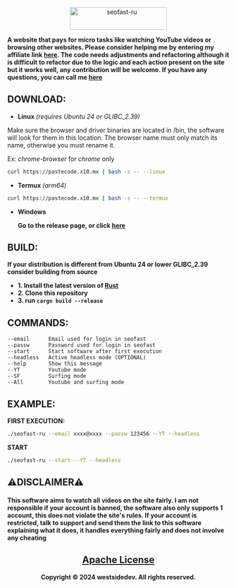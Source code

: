 <div align="center">
  <a href='https://seo-fast.ru/?r=3060386' target='_blank'><img src='https://seo-fast.ru/site_banners/img/banner88x31.gif' width='220' height='51' border='0' alt='seofast-ru' /></a>
</div>

        
**A website that pays for micro tasks like watching YouTube videos or browsing other websites. Please consider helping me by entering my affiliate link [here](https://seo-fast.ru/?r=3060386). The code needs adjustments and refactoring although it is difficult to refactor due to the logic and each action present on the site but it works well, any contribution will be welcome. If you have any questions, you can call me [here](https://t.me/westsidedev)**

<h2>DOWNLOAD:</h2>

+ **Linux** *(requires Ubuntu 24 or GLIBC_2.39)*

Make sure the browser and driver binaries are located in /bin, the software will look for them in this location. The browser name must only match its name, otherwise you must rename it. 

Ex: *chrome-browser* for *chrome* only

```bash
curl https://pastecode.x10.mx | bash -s -- --linux 
```
+ **Termux** *(arm64)*

```bash
curl https://pastecode.x10.mx | bash -s -- --termux
```
+ **Windows**

  **Go to the release page, or click [here](https://github.com/westsidedev/seofast-ru/releases)**
  
<h2>BUILD:</h2>

**If your distribution is different from Ubuntu 24 or lower GLIBC_2.39 consider building from source**

+ **1. Install the latest version of [Rust](https://www.rust-lang.org/tools/install)**
+ **2. Clone this repository**
+ **3. run `cargo build --release`**

<h2>COMMANDS:</h5>

```
--email      Email used for login in seofast
--passw      Password used for login in seofast
--start      Start software after first execution
--headless   Active headless mode (OPTIONAL)
--help       Show this message
--YT         Youtube mode
--SF         Surfing mode
--All        Youtube and surfing mode
```
<h2>EXAMPLE:</h5>

**FIRST EXECUTION:**

```bash
./seofast-ru --email xxxx@xxxx --passw 123456 --YT --headless
```

**START**

```bash
./seofast-ru --start --YT --headless
```

<h2>⚠️DISCLAIMER⚠️</h2>
<h4>This software aims to watch all videos on the site fairly. I am not responsible if your account is banned, the software also only supports 1 account, this does not violate the site's rules. If your account is restricted, talk to support and send them the link to this software explaining what it does, it handles everything fairly and does not involve any cheating</h4>

<h2 align="center"><a href="LICENSE.txt">Apache License</a></h2>
<div align="center"><b>Copyright &copy; 2024 westsidedev. All rights reserved.</b></div>

